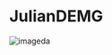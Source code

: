 # JulianDEMG
![imageda](https://github.com/Drykzzfps/JulianDEMG/assets/133804029/13ae5cd8-9152-42be-b920-e5dbae537246)
